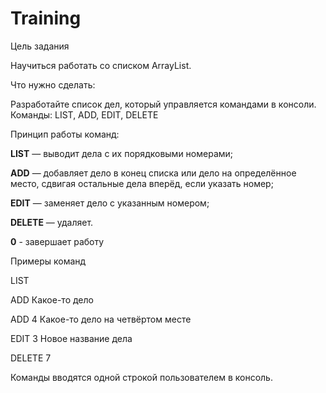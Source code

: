 # Training
Цель задания

Научиться работать со списком ArrayList. 

Что нужно сделать: 

Разработайте список дел, который управляется командами в консоли. Команды: LIST, ADD, EDIT, DELETE

Принцип работы команд:

**LIST** — выводит дела с их порядковыми номерами;

**ADD** — добавляет дело в конец списка или дело на определённое место, сдвигая остальные дела вперёд, если указать номер;

**EDIT** — заменяет дело с указанным номером;

**DELETE** — удаляет.

**0** - завершает работу	

Примеры команд

LIST

ADD Какое-то дело

ADD 4 Какое-то дело на четвёртом месте

EDIT 3 Новое название дела

DELETE 7 

Команды вводятся одной строкой пользователем в консоль.

